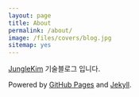 ```yaml
---
layout: page
title: About
permalink: /about/
image: /files/covers/blog.jpg
sitemap: yes
---
```


[JungleKim](http://github.com/JungleKim) 기술블로그 입니다.

Powered by [GitHub Pages](https://pages.github.com) and [Jekyll](https://jekyllrb.com).

